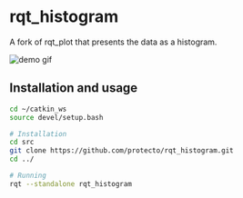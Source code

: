 # rqt_histogram
A fork of rqt_plot that presents the data as a histogram.

![demo gif](https://raw.githubusercontent.com/protecto/rqt_histogram/master/docs/demo.gif)

## Installation and usage
```bash
cd ~/catkin_ws
source devel/setup.bash

# Installation
cd src
git clone https://github.com/protecto/rqt_histogram.git
cd ../

# Running
rqt --standalone rqt_histogram
```
